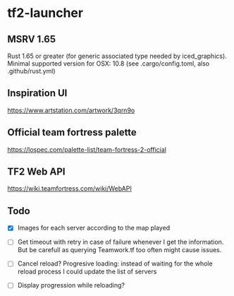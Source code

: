 # tf2-launcher

## MSRV 1.65
Rust 1.65 or greater (for generic associated type needed by iced_graphics).  
Minimal supported version for OSX: 10.8 (see .cargo/config.toml, also .github/rust.yml)  

## Inspiration UI
https://www.artstation.com/artwork/3qrn9o

## Official team fortress palette
https://lospec.com/palette-list/team-fortress-2-official

## TF2 Web API
https://wiki.teamfortress.com/wiki/WebAPI

## Todo
- [x] Images for each server according to the map played

- [ ] Get timeout with retry in case of failure
whenever I get the information. But be carefull as querying Teamwork.tf too often might cause issues.

- [ ] Cancel reload? Progresive loading: instead of waiting for the whole reload process I could update the list of servers
- [ ] Display progression while reloading?
